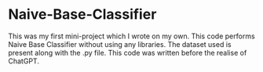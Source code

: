 # Naive-Base-Classifier

This was my first mini-project which I wrote on my own. This code performs Naive Base Classifier without using any libraries. The dataset used is present along with the .py file. This code was written before the realise of ChatGPT.
